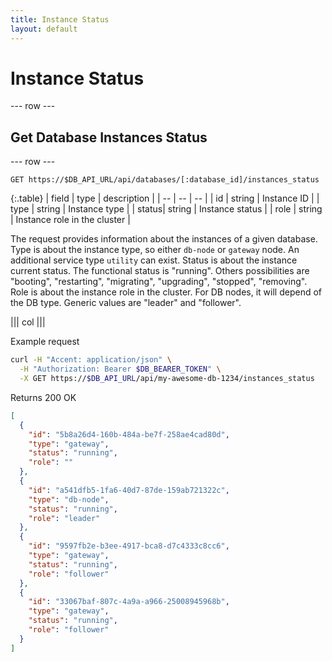 ```yaml
---
title: Instance Status
layout: default
---
```


# Instance Status

--- row ---

## Get Database Instances Status

--- row ---

`GET https://$DB_API_URL/api/databases/[:database_id]/instances_status`

{:.table}
| field | type   | description                              |
| --    | --     | --                                       |
| id    | string | Instance ID                              |
| type  | string | Instance type                            |
| status| string | Instance status                          |
| role  | string | Instance role in the cluster             |

The request provides information about the instances of a given database.
Type is about the instance type, so either `db-node` or `gateway` node. An additional service type `utility` can exist.
Status is about the instance current status. The functional status is "running". Others possibilities are "booting", "restarting", "migrating", "upgrading", "stopped", "removing".
Role is about the instance role in the cluster. For DB nodes, it will depend of the DB type. Generic values are "leader" and "follower".

||| col |||

Example request

```sh
curl -H "Accent: application/json" \
  -H "Authorization: Bearer $DB_BEARER_TOKEN" \
  -X GET https://$DB_API_URL/api/my-awesome-db-1234/instances_status
```

Returns 200 OK

```json
[
  {
    "id": "5b8a26d4-160b-484a-be7f-258ae4cad80d",
    "type": "gateway",
    "status": "running",
    "role": ""
  },
  {
    "id": "a541dfb5-1fa6-40d7-87de-159ab721322c",
    "type": "db-node",
    "status": "running",
    "role": "leader"
  },
  {
    "id": "9597fb2e-b3ee-4917-bca8-d7c4333c8cc6",
    "type": "gateway",
    "status": "running",
    "role": "follower"
  },
  {
    "id": "33067baf-807c-4a9a-a966-25008945968b",
    "type": "gateway",
    "status": "running",
    "role": "follower"
  }
]
```
